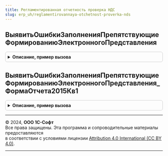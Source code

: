 ```yaml
---
title: Регламентированная отчетность проверка НДС
slug: erp_uh/reglamentirovannaya-otchetnost-proverka-nds
---
```



## ВыявитьОшибкиЗаполненияПрепятствующиеФормированиюЭлектронногоПредставления
<details style="margin: 1em 0; padding: 0.5em; border: 1px solid #ccc; border-radius: 6px;">

<summary style="font-weight: bold; cursor: pointer;">Описание, пример вызова</summary>

```bsl

// Помещает во временное хранилище представление ошибок, препятствующих формированию электронного представления
// декларации по НДС. Предназначена для редакций декларации по НДС, соответствующих формам "ФормаОтчета2023Кв1",
// "ФормаОтчета2022Кв1", "ФормаОтчета2021Кв3", "ФормаОтчета2020Кв4", "ФормаОтчета2019Кв1" и "ФормаОтчета2017Кв1"
// отчета "РегламентированныйОтчетНДС".
// Параметры:
//   Отчет - ДокументСсылка.РегламентированныйОтчет - ссылка на сохраненный документ со сведениями декларации.
//   МакетОформления - ТабличныйДокумент - макет на основании которого производится формирование
//                                         табличного представления.
//   АдресХранилища - Строка - адрес временного хранилища
//     Структура - содержит структуру со свойствами:
//       * КоличествоОшибок - Число - общее количество обнаруженных ошибок.
//       * ПредставлениеОшибок - ТабличныйДокумент - табличное представление ошибок для вывода в формы.
//
Процедура ВыявитьОшибкиЗаполненияПрепятствующиеФормированиюЭлектронногоПредставления(Отчет, МакетОформления, НаименованиеДекларации, АдресХранилища) Экспорт
```

Пример вызова
```bsl
РегламентированнаяОтчетностьПроверкаНДС.ВыявитьОшибкиЗаполненияПрепятствующиеФормированиюЭлектронногоПредставления(Отчет, МакетОформления, НаименованиеДекларации, АдресХранилища) 
```
</details>

## ВыявитьОшибкиЗаполненияПрепятствующиеФормированиюЭлектронногоПредставления_ФормаОтчета2015Кв1
<details style="margin: 1em 0; padding: 0.5em; border: 1px solid #ccc; border-radius: 6px;">

<summary style="font-weight: bold; cursor: pointer;">Описание, пример вызова</summary>

```bsl

// Помещает во временное хранилище представление ошибок, препятствующих формированию электронного представления
// декларации по НДС. Предназначена для редакции декларации по НДС, соответствующей форме "ФормаОтчета2015Кв1"
// отчета "РегламентированныйОтчетНДС".
// Параметры:
//   Отчет - ДокументСсылка.РегламентированныйОтчет - ссылка на сохраненный документ со сведениями декларации.
//   МакетОформления - ТабличныйДокумент - макет на основании которого производится формирование
//                                         табличного представления.
//   АдресХранилища - Строка - адрес временного хранилища
//     Структура - содержит структуру со свойствами:
//       * КоличествоОшибок - Число - общее количество обнаруженных ошибок.
//       * ПредставлениеОшибок - ТабличныйДокумент - табличное представление ошибок для вывода в формы.
//
Процедура ВыявитьОшибкиЗаполненияПрепятствующиеФормированиюЭлектронногоПредставления_ФормаОтчета2015Кв1(Отчет, МакетОформления, НаименованиеДекларации, АдресХранилища) Экспорт
```

Пример вызова
```bsl
РегламентированнаяОтчетностьПроверкаНДС.ВыявитьОшибкиЗаполненияПрепятствующиеФормированиюЭлектронногоПредставления_ФормаОтчета2015Кв1(Отчет, МакетОформления, НаименованиеДекларации, АдресХранилища) 
```
</details>

---

© 2024, **ООО 1С-Софт**  
Все права защищены. Эта программа и сопроводительные материалы предоставляются  
в соответствии с условиями лицензии [Attribution 4.0 International (CC BY 4.0)](https://creativecommons.org/licenses/by/4.0/legalcode).

---
